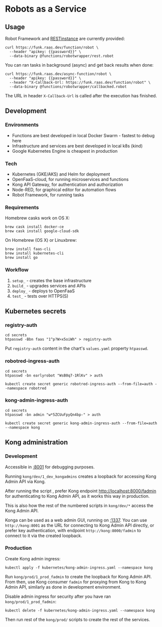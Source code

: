 Robots as a Service
===================

## Usage

Robot Framework and [RESTinstance](https://github.com/asyrjasalo/RESTinstance) are currently provided:

    curl https://funk.raas.dev/function/robot \
      --header "apikey: {{password}}" \
      --data-binary @functions/robotwrapper/rest.robot

You can ran tasks in background (async) and get back results when done:

    curl https://funk.raas.dev/async-function/robot \
      --header "apikey: {{password}}" \
      --header "X-Callback-Url: https://funk.raas.dev/function/robot" \
      --data-binary @functions/robotwrapper/callbacked.robot

The URL in header `X-Callback-Url` is called after the execution has finished.



## Development

### Environments

- Functions are best developed in local Docker Swarm - fastest to debug here
- Infrastructure and services are best developed in local k8s (kind)
- Google Kubernetes Engine is cheapest in production

### Tech

- Kubernetes (GKE/AKS) and Helm for deployment
- OpenFaaS-cloud, for running microservices and functions
- Kong API Gateway, for authentication and authorization
- Node-RED, for graphical editor for automation flows
- Robot Framework, for running tasks

### Requirements

Homebrew casks work on OS X:

    brew cask install docker-ce
    brew cask install google-cloud-sdk

On Homebrew (OS X) or Linuxbrew:

    brew install faas-cli
    brew install kubernetes-cli
    brew install go

### Workflow

1. `setup_` - creates the base infrastructure
2. `build_` - upgrades services and APIs
3. `deploy_` - deploys to OpenFaaS
4. `test_` - tests over HTTPS(S)



## Kubernetes secrets

### registry-auth

    cd secrets
    htpasswd -Bbn faas "1^p?W>x5oiWh" > registry-auth

Put `registry-auth` content in the chart's `values.yaml` property `htpasswd`.

### robotred-ingress-auth

    cd secrets
    htpasswd -bn earlyrobot "WsB0q7-1RlKv" > auth

    kubectl create secret generic robotred-ingress-auth --from-file=auth --namespace robotred

### kong-admin-ingress-auth

    cd secrets
    htpasswd -bn admin "w*5ZCUuFpyQn4bp-" > auth

    kubectl create secret generic kong-admin-ingress-auth --from-file=auth --namespace kong



## Kong administration

### Development

Accessible in [:8001](http://localhost:8001) for debugging purposes.

Running `kong/dev/1_dev_kongadmins` creates a loopback for accessing
Kong Admin API via Kong.

After running the script , prefer Kong endpoint
[http://localhost:8000/fadmin](http://localhost:8000/fadmin) for
authenticating to Kong Admin API, as it works this way in production.

This is also how the rest of the numbered scripts in `kong/dev/*` access
the Kong Admin API.

Konga can be used as a web admin GUI, running on [:1337](http://localhost:1337).
You can use `http://kong:8001` as the URL for connecting to Kong Admin API directly, or prefer key authentication, with endpoint `http://kong:8000/fadmin`
to connect to it via the created loopback.

### Production

Create Kong admin ingress:

    kubectl apply -f kubernetes/kong-admin-ingress.yaml --namespace kong

Run `kong/prod/1_prod_fadmin` to create the loopback for Kong Admin API.
From then, use Kong consumer `fadmin` for proxying from Kong to Kong Admin API,
similarly as done in development environment.

Disable admin ingress for security after you have ran `kong/prod/1_prod_fadmin`:

    kubectl delete -f kubernetes/kong-admin-ingress.yaml --namespace kong

Then run rest of the `kong/prod/` scripts to create the rest of the services.
